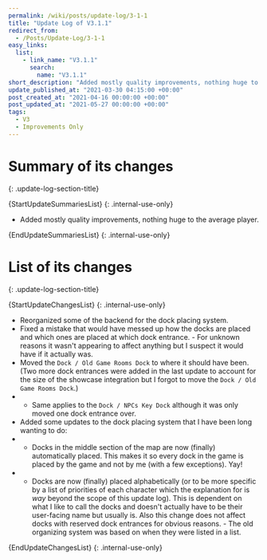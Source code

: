```yaml
---
permalink: /wiki/posts/update-log/3-1-1
title: "Update Log of V3.1.1"
redirect_from:
  - /Posts/Update-Log/3-1-1
easy_links:
  list:
    - link_name: "V3.1.1"
      search:
        name: "V3.1.1"
short_description: "Added mostly quality improvements, nothing huge to the average player."
update_published_at: "2021-03-30 04:15:00 +00:00"
post_created_at: "2021-04-16 00:00:00 +00:00"
post_updated_at: "2021-05-27 00:00:00 +00:00"
tags:
  - V3
  - Improvements Only
---
```


# Summary of its changes
{: .update-log-section-title}

{StartUpdateSummariesList}
{: .internal-use-only}

* Added mostly quality improvements, nothing huge to the average player.

{EndUpdateSummariesList}
{: .internal-use-only}

# List of its changes
{: .update-log-section-title}

{StartUpdateChangesList}
{: .internal-use-only}

* Reorganized some of the backend for the dock placing system.
* Fixed a mistake that would have messed up how the docks are placed and which ones are placed at which dock entrance. - For unknown reasons it wasn't appearing to affect anything but I suspect it would have if it actually was.
* Moved the <code>Dock / Old Game Rooms Dock</code> to where it should have been. (Two more dock entrances were added in the last update to account for the size of the showcase integration but I forgot to move the <code>Dock / Old Game Rooms Dock</code>.)
* * Same applies to the <code>Dock / NPCs Key Dock</code> although it was only moved one dock entrance over.
* Added some updates to the dock placing system that I have been long wanting to do:
* * Docks in the middle section of the map are now (finally) automatically placed. This makes it so every dock in the game is placed by the game and not by me (with a few exceptions). Yay!
* * Docks are now (finally) placed alphabetically (or to be more specific by a list of priorities of each character which the explanation for is *way* beyond the scope of this update log). This is dependent on what I like to call the docks and doesn't actually have to be their user-facing name but usually is. Also this change does not affect docks with reserved dock entrances for obvious reasons. - The old organizing system was based on when they were listed in a list.

{EndUpdateChangesList}
{: .internal-use-only}